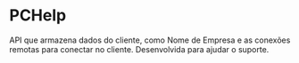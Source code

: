 # PCHelp
API que armazena dados do cliente, como Nome de Empresa e as conexões remotas para conectar no cliente. Desenvolvida para ajudar  o suporte.
